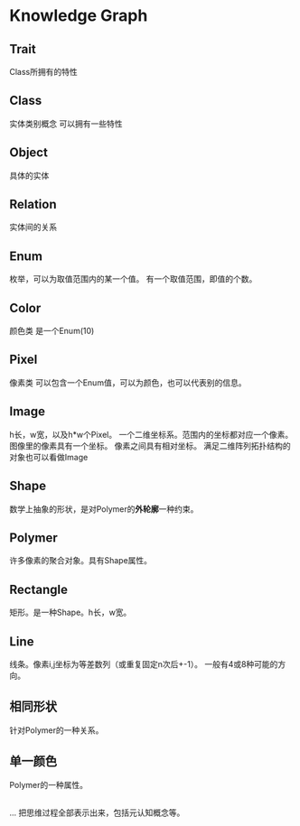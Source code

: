 # Knowledge Graph

## Trait
Class所拥有的特性

## Class
实体类别概念
可以拥有一些特性

## Object
具体的实体

## Relation
实体间的关系

## Enum
枚举，可以为取值范围内的某一个值。
有一个取值范围，即值的个数。

## Color
颜色类
是一个Enum(10)

## Pixel
像素类
可以包含一个Enum值，可以为颜色，也可以代表别的信息。

## Image
h长，w宽，以及h*w个Pixel。
一个二维坐标系。范围内的坐标都对应一个像素。
图像里的像素具有一个坐标。
像素之间具有相对坐标。
满足二维阵列拓扑结构的对象也可以看做Image

## Shape
数学上抽象的形状，是对Polymer的**外轮廓**一种约束。

## Polymer
许多像素的聚合对象。具有Shape属性。

## Rectangle
矩形。是一种Shape。h长，w宽。

## Line
线条。像素i,j坐标为等差数列（或重复固定n次后+-1）。
一般有4或8种可能的方向。

## 相同形状
针对Polymer的一种关系。

## 单一颜色
Polymer的一种属性。

## 
...
把思维过程全部表示出来，包括元认知概念等。

